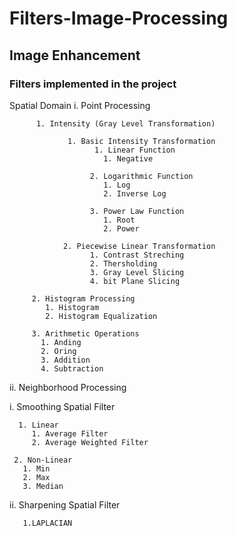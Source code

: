 # Filters-Image-Processing
 ## Image Enhancement
### Filters implemented in the project
Spatial Domain
      i. Point Processing

      
          1. Intensity (Gray Level Transformation)

                 1. Basic Intensity Transformation
                       1. Linear Function
                         1. Negative

                      2. Logarithmic Function 
                         1. Log
                         2. Inverse Log

                      3. Power Law Function 
                         1. Root
                         2. Power
          
                2. Piecewise Linear Transformation
                      1. Contrast Streching
                      2. Thersholding
                      3. Gray Level Slicing
                      4. bit Plane Slicing
                    
         2. Histogram Processing
            1. Histogram
            2. Histogram Equalization

         3. Arithmetic Operations
           1. Anding 
           2. Oring 
           3. Addition 
           4. Subtraction

ii. Neighborhood Processing

   i. Smoothing Spatial Filter

      1. Linear
         1. Average Filter
         2. Average Weighted Filter

     2. Non-Linear
       1. Min
       2. Max
       3. Median
       
   ii. Sharpening Spatial Filter
   
       1.LAPLACIAN
